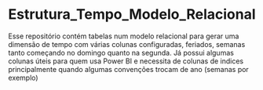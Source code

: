 # Estrutura_Tempo_Modelo_Relacional
Esse repositório contém tabelas num modelo relacional para gerar uma dimensão de tempo com várias colunas configuradas, feriados, semanas tanto começando no domingo quanto na segunda. Já possui algumas colunas úteis para quem usa Power BI e necessita de colunas  de indices principalmente quando algumas convenções trocam de ano (semanas por exemplo)
